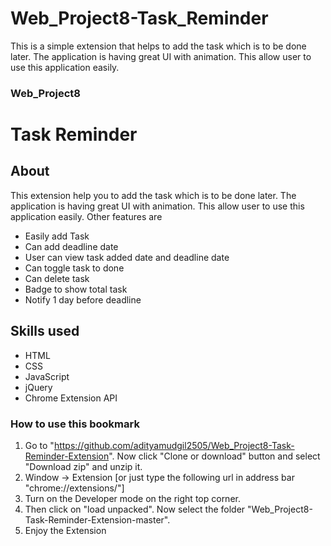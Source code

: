 # Web_Project8-Task_Reminder
This is a simple extension that helps to add the task which is to be done later. The application is having great UI with animation. This allow user to use this application easily.
### Web_Project8
# Task Reminder
## About
This extension help you to add the task which is to be done later. The application is having great UI with animation. This allow user to use this application easily.
Other features are
- Easily add Task
- Can add deadline date
- User can view task added date and deadline date
- Can toggle task to done
- Can delete task
- Badge to show total task
- Notify 1 day before deadline

## Skills used
- HTML
- CSS
- JavaScript
- jQuery
- Chrome Extension API

### How to use this bookmark
1. Go to "https://github.com/adityamudgil2505/Web_Project8-Task-Reminder-Extension". Now click "Clone or download" button and select "Download zip" and unzip it.
2. Window -> Extension [or just type the following url in address bar "chrome://extensions/"]
3. Turn on the Developer mode on the right top corner.
4. Then click on "load unpacked". Now select the folder "Web_Project8-Task-Reminder-Extension-master".
5. Enjoy the Extension
